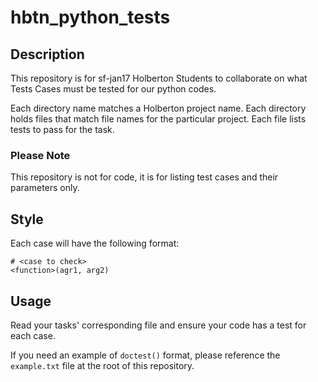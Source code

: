 # hbtn_python_tests

## Description
This repository is for sf-jan17 Holberton Students to collaborate on what Tests Cases must be tested for our python codes. 

Each directory name matches a Holberton project name. 
Each directory holds files that match file names for the particular project. 
Each file lists tests to pass for the task. 

### Please Note
This repository is not for code, it is for listing test cases and their parameters only. 

## Style
Each case will have the following format:
```
# <case to check>
<function>(agr1, arg2)
```

## Usage
Read your tasks' corresponding file and ensure your code has a test for each case. 

If you need an example of `doctest()` format, please reference the `example.txt` file at the root of this repository.
